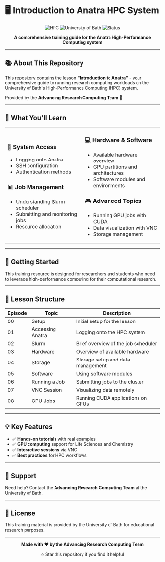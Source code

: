 # 🖥️ Introduction to Anatra HPC System

<div align="center">

![HPC](https://img.shields.io/badge/HPC-High%20Performance%20Computing-blue?style=for-the-badge)
![University of Bath](https://img.shields.io/badge/University-of%20Bath-orange?style=for-the-badge)
![Status](https://img.shields.io/badge/Status-Active-success?style=for-the-badge)

**A comprehensive training guide for the Anatra High-Performance Computing system**

</div>

---

## 📚 About This Repository

This repository contains the lesson **"Introduction to Anatra"** - your comprehensive guide to running research computing workloads on the University of Bath's High-Performance Computing (HPC) system.

Provided by the **Advancing Research Computing Team** 🚀

---

## 🎯 What You'll Learn

<table>
<tr>
<td width="50%">

### 🔐 System Access
- Logging onto Anatra
- SSH configuration
- Authentication methods

### 📊 Job Management
- Understanding Slurm scheduler
- Submitting and monitoring jobs
- Resource allocation

</td>
<td width="50%">

### 💻 Hardware & Software
- Available hardware overview
- GPU partitions and architectures
- Software modules and environments

### 🎮 Advanced Topics
- Running GPU jobs with CUDA
- Data visualization with VNC
- Storage management

</td>
</tr>
</table>

---

## 🚀 Getting Started

This training resource is designed for researchers and students who need to leverage high-performance computing for their computational research.

---

## 📖 Lesson Structure

| Episode | Topic | Description |
|---------|-------|-------------|
| 00 | Setup | Initial setup for the lesson |
| 01 | Accessing Anatra | Logging onto the HPC system |
| 02 | Slurm | Brief overview of the job scheduler |
| 03 | Hardware | Overview of available hardware |
| 04 | Storage | Storage setup and data management |
| 05 | Software | Using software modules |
| 06 | Running a Job | Submitting jobs to the cluster |
| 07 | VNC Session | Visualizing data remotely |
| 08 | GPU Jobs | Running CUDA applications on GPUs |

---

## 💡 Key Features

- ✅ **Hands-on tutorials** with real examples
- ✅ **GPU computing** support for Life Sciences and Chemistry
- ✅ **Interactive sessions** via VNC
- ✅ **Best practices** for HPC workflows

---

## 🤝 Support

Need help? Contact the **Advancing Research Computing Team** at the University of Bath.

---

## 📝 License

This training material is provided by the University of Bath for educational research purposes.

---

<div align="center">

**Made with ❤️ by the Advancing Research Computing Team**

⭐ Star this repository if you find it helpful

</div>